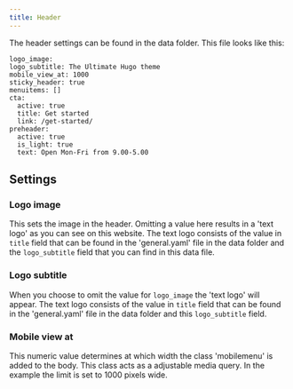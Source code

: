 ```yaml
---
title: Header 
---
```


The header settings can be found in the data folder. This file looks like this:

```
logo_image:
logo_subtitle: The Ultimate Hugo theme
mobile_view_at: 1000
sticky_header: true
menuitems: []
cta:
  active: true
  title: Get started
  link: /get-started/
preheader: 
  active: true
  is_light: true
  text: Open Mon-Fri from 9.00-5.00
```

## Settings


### Logo image

This sets the image in the header. Omitting a value here results in a 'text logo' as you can see on this website. The text logo consists of the value in `title` field that can be found in the 'general.yaml' file in the data folder and the `logo_subtitle` field that you can find in this data file.

### Logo subtitle

When you choose to omit the value for `logo_image` the 'text logo' will appear. The text logo consists of the value in `title` field that can be found in the 'general.yaml' file in the data folder and this `logo_subtitle` field.

### Mobile view at

This numeric value determines at which width the class 'mobilemenu' is added to the body. This class acts as a adjustable media query. In the example the limit is set to 1000 pixels wide.